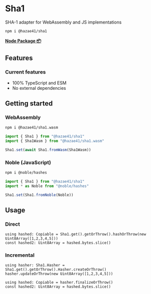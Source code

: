 # Sha1

SHA-1 adapter for WebAssembly and JS implementations

```bash
npm i @hazae41/sha1
```

[**Node Package 📦**](https://www.npmjs.com/package/@hazae41/sha1)

## Features

### Current features
- 100% TypeScript and ESM
- No external dependencies

## Getting started

### WebAssembly

```bash
npm i @hazae41/sha1.wasm
```

```typescript
import { Sha1 } from "@hazae41/sha1"
import { Sha1Wasm } from "@hazae41/sha1.wasm"

Sha1.set(await Sha1.fromWasm(Sha1Wasm))
```

### Noble (JavaScript)

```bash
npm i @noble/hashes
```

```typescript
import { Sha1 } from "@hazae41/sha1"
import * as Noble from "@noble/hashes"

Sha1.set(Sha1.fromNoble(Noble))
```

## Usage

### Direct

```tsx
using hashed: Copiable = Sha1.get().getOrThrow().hashOrThrow(new Uint8Array([1,2,3,4,5]))
const hashed2: Uint8Array = hashed.bytes.slice()
```

### Incremental

```tsx
using hasher: Sha1.Hasher = Sha1.get().getOrThrow().Hasher.createOrThrow()
hasher.updateOrThrow(new Uint8Array([1,2,3,4,5]))

using hashed: Copiable = hasher.finalizeOrThrow()
const hashed2: Uint8Array = hashed.bytes.slice()
```
